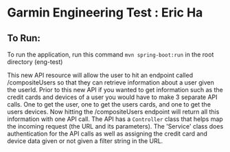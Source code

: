 # Garmin Engineering Test : Eric Ha

## To Run:
To run the application, run this command `mvn spring-boot:run` in the root directory (eng-test)

This new API resource will allow the user to hit an endpoint called /compositeUsers so that they can retrieve information about a user given the userId. Prior to this new API if you wanted to get information such as the credit cards and devices of a user you would have to make 3 separate API calls. One to get the user, one to get the users cards, and one to get the users devices.
Now hitting the /compositeUsers endpoint will return all this information with one API call. The API has a `Controller` class that helps map the incoming request (the URL and its parameters). The 'Service' class does authentication for the API calls as well as assigning the credit card and device data given or not given a filter string in the URL.
